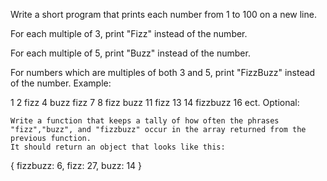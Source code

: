 Write a short program that prints each number from 1 to 100 on a new line.

For each multiple of 3, print "Fizz" instead of the number.

For each multiple of 5, print "Buzz" instead of the number.

For numbers which are multiples of both 3 and 5, print "FizzBuzz" instead of the number.
Example: 

1
2
fizz
4
buzz
fizz
7
8
fizz
buzz
11
fizz
13
14
fizzbuzz
16
ect.
Optional:

    Write a function that keeps a tally of how often the phrases "fizz","buzz", and "fizzbuzz" occur in the array returned from the previous function.
    It should return an object that looks like this:

{ 
    fizzbuzz: 6, 
    fizz: 27, 
    buzz: 14 
}